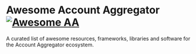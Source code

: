 # Awesome Account Aggregator [![Awesome AA](https://awesome.re/badge.svg)](https://awesome.re)

A curated list of awesome resources, frameworks, libraries and software for the Account Aggregator ecosystem.
